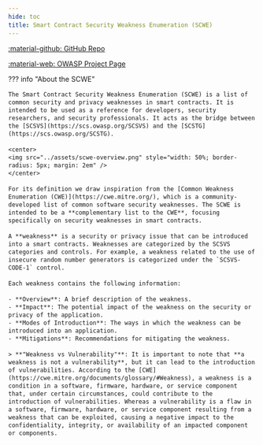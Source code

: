 ```yaml
---
hide: toc
title: Smart Contract Security Weakness Enumeration (SCWE)
---
```


<a href="https://github.com/OWASP/www-project-smart-contract-security-testing-guide/weaknesses">:material-github: GitHub Repo</a>

<a href="https://owasp.org/www-project-smart-contract-security-testing-guide">:material-web: OWASP Project Page</a>

??? info "About the SCWE"

    The Smart Contract Security Weakness Enumeration (SCWE) is a list of common security and privacy weaknesses in smart contracts. It is intended to be used as a reference for developers, security researchers, and security professionals. It acts as the bridge between the [SCSVS](https://scs.owasp.org/SCSVS) and the [SCSTG](https://scs.owasp.org/SCSTG).

    <center>
    <img src="../assets/scwe-overview.png" style="width: 50%; border-radius: 5px; margin: 2em" />
    </center>

    For its definition we draw inspiration from the [Common Weakness Enumeration (CWE)](https://cwe.mitre.org/), which is a community-developed list of common software security weaknesses. The SCWE is intended to be a **complementary list to the CWE**, focusing specifically on security weaknesses in smart contracts.

    A **weakness** is a security or privacy issue that can be introduced into a smart contracts. Weaknesses are categorized by the SCSVS categories and controls. For example, a weakness related to the use of insecure random number generators is categorized under the `SCSVS-CODE-1` control.

    Each weakness contains the following information:

    - **Overview**: A brief description of the weakness.
    - **Impact**: The potential impact of the weakness on the security or privacy of the application.
    - **Modes of Introduction**: The ways in which the weakness can be introduced into an application.
    - **Mitigations**: Recommendations for mitigating the weakness.

    > **"Weakness vs Vulnerability"**: It is important to note that **a weakness is not a vulnerability**, but it can lead to the introduction of vulnerabilities. According to the [CWE](https://cwe.mitre.org/documents/glossary/#Weakness), a weakness is a condition in a software, firmware, hardware, or service component that, under certain circumstances, could contribute to the introduction of vulnerabilities. Whereas a vulnerability is a flaw in a software, firmware, hardware, or service component resulting from a weakness that can be exploited, causing a negative impact to the confidentiality, integrity, or availability of an impacted component or components.
